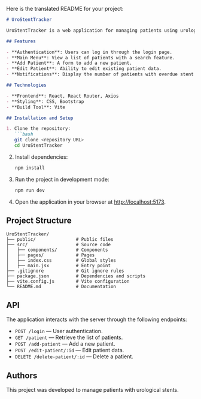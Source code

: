 Here is the translated README for your project:

```markdown
# UroStentTracker

UroStentTracker is a web application for managing patients using urological stents. The application allows adding, editing, and deleting patient information, as well as tracking stent installation and removal dates.

## Features

- **Authentication**: Users can log in through the login page.
- **Main Menu**: View a list of patients with a search feature.
- **Add Patient**: A form to add a new patient.
- **Edit Patient**: Ability to edit existing patient data.
- **Notifications**: Display the number of patients with overdue stent removal dates.

## Technologies

- **Frontend**: React, React Router, Axios
- **Styling**: CSS, Bootstrap
- **Build Tool**: Vite

## Installation and Setup

1. Clone the repository:
   ```bash
   git clone <repository URL>
   cd UroStentTracker
   ```

2. Install dependencies:
   ```bash
   npm install
   ```

3. Run the project in development mode:
   ```bash
   npm run dev
   ```

4. Open the application in your browser at [http://localhost:5173](http://localhost:5173).

## Project Structure

```
UroStentTracker/
├── public/               # Public files
├── src/                  # Source code
│   ├── components/       # Components
│   ├── pages/            # Pages
│   ├── index.css         # Global styles
│   ├── main.jsx          # Entry point
├── .gitignore            # Git ignore rules
├── package.json          # Dependencies and scripts
├── vite.config.js        # Vite configuration
└── README.md             # Documentation
```

## API

The application interacts with the server through the following endpoints:

- `POST /login` — User authentication.
- `GET /patient` — Retrieve the list of patients.
- `POST /add-patient` — Add a new patient.
- `POST /edit-patient/:id` — Edit patient data.
- `DELETE /delete-patient/:id` — Delete a patient.

## Authors

This project was developed to manage patients with urological stents.